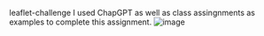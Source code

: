 leaflet-challenge
I used ChapGPT as well as class assingnments as examples to complete this assignment. 
![image](https://github.com/leahloschiavo/leaflet-challenge/assets/143021286/ef07f005-2765-4f68-9870-24b0b5a7dde9)
